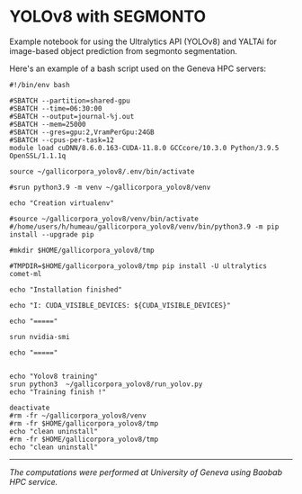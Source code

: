 # YOLOv8  with SEGMONTO

Example notebook for using the Ultralytics API (YOLOv8) and YALTAi for image-based object prediction from segmonto segmentation.

Here's an example of a bash script used on the Geneva HPC servers:

```
#!/bin/env bash

#SBATCH --partition=shared-gpu
#SBATCH --time=06:30:00
#SBATCH --output=journal-%j.out
#SBATCH --mem=25000
#SBATCH --gres=gpu:2,VramPerGpu:24GB
#SBATCH --cpus-per-task=12
module load cuDNN/8.6.0.163-CUDA-11.8.0 GCCcore/10.3.0 Python/3.9.5 OpenSSL/1.1.1q

source ~/gallicorpora_yolov8/.env/bin/activate

#srun python3.9 -m venv ~/gallicorpora_yolov8/venv

echo "Creation virtualenv"

#source ~/gallicorpora_yolov8/venv/bin/activate
#/home/users/h/humeau/gallicorpora_yolov8/venv/bin/python3.9 -m pip install --upgrade pip

#mkdir $HOME/gallicorpora_yolov8/tmp

#TMPDIR=$HOME/gallicorpora_yolov8/tmp pip install -U ultralytics comet-ml

echo "Installation finished"

echo "I: CUDA_VISIBLE_DEVICES: ${CUDA_VISIBLE_DEVICES}"

echo "====="

srun nvidia-smi

echo "====="


echo "Yolov8 training"
srun python3  ~/gallicorpora_yolov8/run_yolov.py
echo "Training finish !"

deactivate
#rm -fr ~/gallicorpora_yolov8/venv
#rm -fr $HOME/gallicorpora_yolov8/tmp
echo "clean uninstall"
#rm -fr $HOME/gallicorpora_yolov8/tmp
echo "clean uninstall"  
```

-------

*The computations were performed at University of Geneva using Baobab HPC service.*



